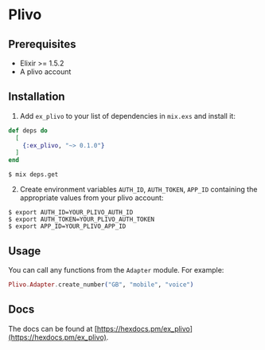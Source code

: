 # Plivo

## Prerequisites
- Elixir >= 1.5.2
- A plivo account

## Installation

1. Add `ex_plivo` to your list of dependencies in `mix.exs` and install it:

```elixir
def deps do
  [
    {:ex_plivo, "~> 0.1.0"}
  ]
end
```
```
$ mix deps.get
```

2. Create environment variables `AUTH_ID`, `AUTH_TOKEN`, `APP_ID` containing the appropriate values from your plivo account:

```
$ export AUTH_ID=YOUR_PLIVO_AUTH_ID
$ export AUTH_TOKEN=YOUR_PLIVO_AUTH_TOKEN
$ export APP_ID=YOUR_PLIVO_APP_ID
```

## Usage
You can call any functions from the `Adapter` module. For example:

```elixir
Plivo.Adapter.create_number("GB", "mobile", "voice")
```

## Docs
The docs can
be found at [https://hexdocs.pm/ex_plivo](https://hexdocs.pm/ex_plivo).

